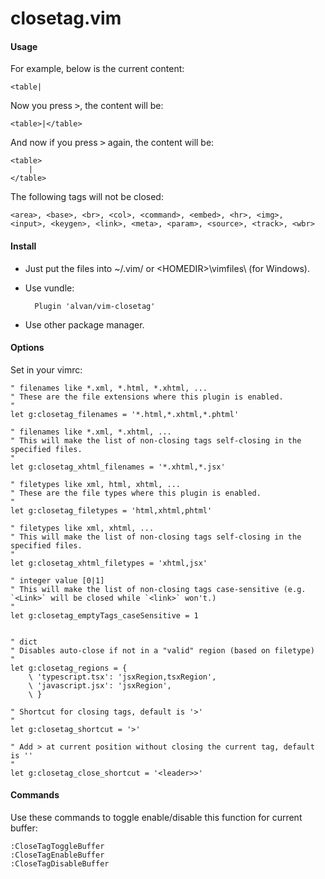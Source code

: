 closetag.vim
============

#### Usage

For example, below is the current content:

    <table|

Now you press <kbd>&gt;</kbd>, the content will be:

    <table>|</table>

And now if you press <kbd>&gt;</kbd> again, the content will be:

    <table>
        |
    </table>

The following tags will not be closed:

    <area>, <base>, <br>, <col>, <command>, <embed>, <hr>, <img>, 
    <input>, <keygen>, <link>, <meta>, <param>, <source>, <track>, <wbr>

#### Install

* Just put the files into ~/.vim/ or &lt;HOMEDIR&gt;\vimfiles\ (for Windows).

* Use vundle:

        Plugin 'alvan/vim-closetag'

* Use other package manager.

#### Options

Set in your vimrc:

    " filenames like *.xml, *.html, *.xhtml, ...
    " These are the file extensions where this plugin is enabled.
    "
    let g:closetag_filenames = '*.html,*.xhtml,*.phtml'

    " filenames like *.xml, *.xhtml, ...
    " This will make the list of non-closing tags self-closing in the specified files.
    "
    let g:closetag_xhtml_filenames = '*.xhtml,*.jsx'

    " filetypes like xml, html, xhtml, ...
    " These are the file types where this plugin is enabled.
    "
    let g:closetag_filetypes = 'html,xhtml,phtml'

    " filetypes like xml, xhtml, ...
    " This will make the list of non-closing tags self-closing in the specified files.
    "
    let g:closetag_xhtml_filetypes = 'xhtml,jsx'

    " integer value [0|1]
    " This will make the list of non-closing tags case-sensitive (e.g. `<Link>` will be closed while `<link>` won't.)
    "
    let g:closetag_emptyTags_caseSensitive = 1


    " dict
    " Disables auto-close if not in a "valid" region (based on filetype)
    "
    let g:closetag_regions = {
        \ 'typescript.tsx': 'jsxRegion,tsxRegion',
        \ 'javascript.jsx': 'jsxRegion',
        \ }

    " Shortcut for closing tags, default is '>'
    "
    let g:closetag_shortcut = '>'

    " Add > at current position without closing the current tag, default is ''
    "
    let g:closetag_close_shortcut = '<leader>>'

#### Commands

Use these commands to toggle enable/disable this function for current buffer:

    :CloseTagToggleBuffer
    :CloseTagEnableBuffer
    :CloseTagDisableBuffer

